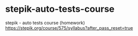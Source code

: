 # stepik-auto-tests-course
stepik - auto tests course (homework)
https://stepik.org/course/575/syllabus?after_pass_reset=true
